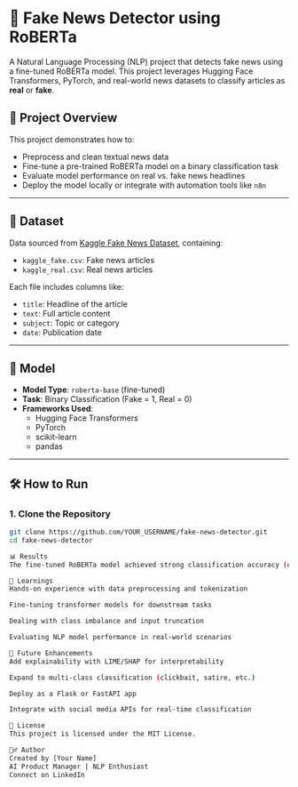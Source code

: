 # 📰 Fake News Detector using RoBERTa

A Natural Language Processing (NLP) project that detects fake news using a fine-tuned RoBERTa model. This project leverages Hugging Face Transformers, PyTorch, and real-world news datasets to classify articles as **real** or **fake**.

## 🚀 Project Overview

This project demonstrates how to:
- Preprocess and clean textual news data
- Fine-tune a pre-trained RoBERTa model on a binary classification task
- Evaluate model performance on real vs. fake news headlines
- Deploy the model locally or integrate with automation tools like `n8n`

---

## 📁 Dataset

Data sourced from [Kaggle Fake News Dataset](https://www.kaggle.com/datasets/clmentbisaillon/fake-and-real-news-dataset), containing:
- `kaggle_fake.csv`: Fake news articles
- `kaggle_real.csv`: Real news articles

Each file includes columns like:
- `title`: Headline of the article
- `text`: Full article content
- `subject`: Topic or category
- `date`: Publication date

---

## 🧠 Model

- **Model Type**: `roberta-base` (fine-tuned)
- **Task**: Binary Classification (Fake = 1, Real = 0)
- **Frameworks Used**:
  - Hugging Face Transformers
  - PyTorch
  - scikit-learn
  - pandas

---

## 🛠️ How to Run

### 1. Clone the Repository
```bash
git clone https://github.com/YOUR_USERNAME/fake-news-detector.git
cd fake-news-detector

📊 Results
The fine-tuned RoBERTa model achieved strong classification accuracy (e.g., >90% on validation set), demonstrating its ability to generalize across political, health, and entertainment news.

📌 Learnings
Hands-on experience with data preprocessing and tokenization

Fine-tuning transformer models for downstream tasks

Dealing with class imbalance and input truncation

Evaluating NLP model performance in real-world scenarios

📎 Future Enhancements
Add explainability with LIME/SHAP for interpretability

Expand to multi-class classification (clickbait, satire, etc.)

Deploy as a Flask or FastAPI app

Integrate with social media APIs for real-time classification

🧾 License
This project is licensed under the MIT License.

🙋‍♂️ Author
Created by [Your Name]
AI Product Manager | NLP Enthusiast
Connect on LinkedIn
